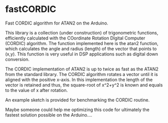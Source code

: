 # fastCORDIC
Fast CORDIC algorithm for ATAN2 on the Arduino.

This library is a collection (under construction) of trigonometric functions, efficiently
calculated with the COordinate Rotation DIgital Computer (CORDIC) algorithm.
The function implemented here is the atan2 function, which calculates the angle and
radius (length) of the vector that points to (x,y). This function is very useful in DSP
applications such as digital down conversion.

The CORDIC implementation of ATAN2 is up to twice as fast as the ATAN2 from the standard library.
The CORDIC algorithm rotates a vector until it is aligned with the positive x-axis.
In this implementation the length of the vector is retained and thus, the square-root
of x^2+y^2 is known and equals to the value of x after rotation.

An example sketch is provided for benchmarking the CORDIC routine.

Maybe someone could help me optimizing this code for ultimately the fastest solution possible on the Arduino.... 
